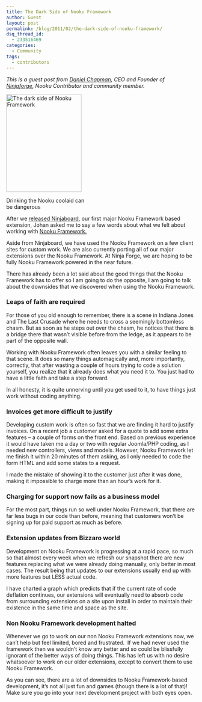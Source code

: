 ```yaml
---
title: The Dark Side of Nooku Framework
author: Guest
layout: post
permalink: /blog/2011/02/the-dark-side-of-nooku-framework/
dsq_thread_id:
  - 233516469
categories:
  - Community
tags:
  - contributors
---
```

*This is a guest post from [Daniel Chapman][1], CEO and Founder of [Ninjaforge][2], Nooku Contributor and community member.*

<div class="wp-caption alignleft" style="width: 210px">
  <a title="The dark side of Nooku Framework by Nooku, on Flickr" href="http://www.flickr.com/photos/nooku/5435054316/"><img src="http://farm6.static.flickr.com/5012/5435054316_5b67b2eb97_m.jpg" alt="The dark side of Nooku Framework" width="200 " height="260" /></a><p class="wp-caption-text">
    Drinking the Nooku coolaid can be dangerous
  </p>
</div>

After we [released Ninjaboard][3], our first major Nooku Framework based extension, Johan asked me to say a few words about what we felt about working with [Nooku Framework.][4]

Aside from Ninjaboard, we have used the Nooku Framework on a few client sites for custom work. We are also currently porting all of our major extensions over the Nooku Framework. At Ninja Forge, we are hoping to be fully Nooku Framework powered in the near future.

There has already been a lot said about the good things that the Nooku Framework has to offer so I am going to do the opposite, I am going to talk about the downsides that we discovered when using the Nooku Framework.<!--more-->

### Leaps of faith are required

For those of you old enough to remember, there is a scene in Indiana Jones and The Last Crusade where he needs to cross a seemingly bottomless chasm. But as soon as he steps out over the chasm, he notices that there is a bridge there that wasn&#8217;t visible before from the ledge, as it appears to be part of the opposite wall.

Working with Nooku Framework often leaves you with a similar feeling to that scene. It does so many things automagically and, more importantly, correctly, that after wasting a couple of hours trying to code a solution yourself, you realize that it already does what you need it to. You just had to have a little faith and take a step forward.

In all honesty, it is quite unnerving until you get used to it, to have things just work without coding anything.

### Invoices get more difficult to justify

Developing custom work is often so fast that we are finding it hard to justify invoices. On a recent job a customer asked for a quote to add some extra features &#8211; a couple of forms on the front end. Based on previous experience it would have taken me a day or two with regular Joomla/PHP coding, as I needed new controllers, views and models. However, Nooku Framework let me finish it within 20 minutes of them asking, as I only needed to code the form HTML and add some states to a request.

I made the mistake of showing it to the customer just after it was done, making it impossible to charge more than an hour&#8217;s work for it.

### Charging for support now fails as a business model

For the most part, things run so well under Nooku Framework, that there are far less bugs in our code than before, meaning that customers won&#8217;t be signing up for paid support as much as before.

### Extension updates from Bizzaro world

Development on Nooku Framework is progressing at a rapid pace, so much so that almost every week when we refresh our snapshot there are new features replacing what we were already doing manually, only better in most cases. The result being that updates to our extensions usually end up with more features but LESS actual code.

I have charted a graph which predicts that if the current rate of code deflation continues, our extensions will eventually need to absorb code from surrounding extensions on a site upon install in order to maintain their existence in the same time and space as the site.

### Non Nooku Framework development halted

Whenever we go to work on our non Nooku Framework extensions now, we can&#8217;t help but feel limited, bored and frustrated.  If we had never used the framework then we wouldn&#8217;t know any better and so could be blissfully ignorant of the better ways of doing things. This has left us with no desire whatsoever to work on our older extensions, except to convert them to use Nooku Framework.

As you can see, there are a lot of downsides to Nooku Framework-based development, it&#8217;s not all just fun and games (though there is a lot of that)! Make sure you go into your next development project with both eyes open.

 [1]: http://twitter.com/#!/daniel_chapman
 [2]: http://ninjaforge.com/
 [3]: http://nekkidninjas.com/index.php/2011/01/14/ninjaboard-1-0-stable-released
 [4]: http://www.nooku.org/framework
